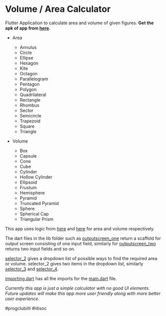 # Volume / Area Calculator

Flutter Application to calculate area and volume of given figures.
<b>Get the apk of app from [here](https://github.com/gg-dev-05/3dVolume-Area/blob/master/app-release.apk?raw=true).</b>

* Area
   - Annulus
   - Circle
   - Ellipse
   - Hexagon
   - Kite
   - Octagon
   - Parallelogram
   - Pentagon
   - Polygon
   - Quadrilateral
   - Rectangle
   - Rhombus
   - Sector
   - Semicircle
   - Trapezoid
   - Square
   - Triangle
 
* Volume 
  - Box
  - Capsule
  - Cone
  - Cube
  - Cylinder
  - Hollow Cylinder
  - Ellipsoid
  - Frustum
  - Hemisphere
  - Pyramid
  - Truncated Pyramid
  - Sphere
  - Spherical Cap
  - Triangular Prism
 
 
 
 
 
This app uses logic from [here](https://www.omnicalculator.com/math/area) and [here](https://www.omnicalculator.com/math/volume) for area and volume respectively.

The dart files in the lib folder such as [outputscreen_one](https://github.com/gg-dev-05/3dVolume-Area/tree/master/lib/outputScreen_one.dart) return a scaffold for output screen consisting of one input field, similarly for [outputscreen_two](https://github.com/gg-dev-05/3dVolume-Area/blob/master/lib/outputScreen_two.dart) returns two input fields and so on.

[selector_2](https://github.com/gg-dev-05/3dVolume-Area/blob/master/lib/selector_2.dart) gives a dropdown list of possible ways to find the required area or volume. 
selector_2 gives two items in the dropdown list, similarly [selector_3](https://github.com/gg-dev-05/3dVolume-Area/blob/master/lib/selector_3.dart) and [selector_4](https://github.com/gg-dev-05/3dVolume-Area/blob/master/lib/selector_4.dart).

[importing.dart](https://github.com/gg-dev-05/3dVolume-Area/blob/master/lib/importing.dart) has all the imports for the [main.dart](https://github.com/gg-dev-05/3dVolume-Area/blob/master/lib/main.dart) file.

<i>Currently this app is just a simple calculator with no good UI elements. Future updates will make this app more user friendly along with more better user experience.</i>

   #progclubiiti #iitisoc


